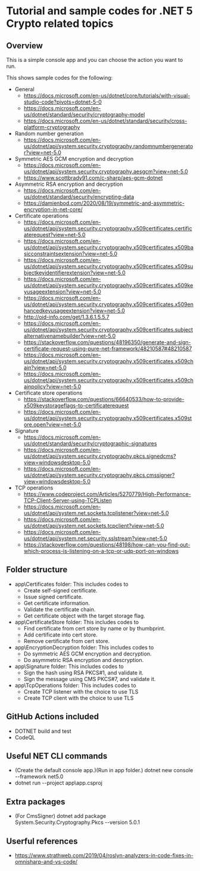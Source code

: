 # Tutorial and sample codes for .NET 5 Crypto related topics

## Overview

This is a simple console app and you can choose the action you want to run.

This shows sample codes for the following:
- General
   - https://docs.microsoft.com/en-us/dotnet/core/tutorials/with-visual-studio-code?pivots=dotnet-5-0
   - https://docs.microsoft.com/en-us/dotnet/standard/security/cryptography-model
   - https://docs.microsoft.com/en-us/dotnet/standard/security/cross-platform-cryptography
- Random number generation
   - https://docs.microsoft.com/en-us/dotnet/api/system.security.cryptography.randomnumbergenerator?view=net-5.0
- Symmetric AES GCM encryption and decryption
   - https://docs.microsoft.com/en-us/dotnet/api/system.security.cryptography.aesgcm?view=net-5.0
   - https://www.scottbrady91.com/c-sharp/aes-gcm-dotnet
- Asymmetric RSA encryption and decryption
   - https://docs.microsoft.com/en-us/dotnet/standard/security/encrypting-data 
   - https://damienbod.com/2020/08/19/symmetric-and-asymmetric-encryption-in-net-core/ 
- Certificate operations
   - https://docs.microsoft.com/en-us/dotnet/api/system.security.cryptography.x509certificates.certificaterequest?view=net-5.0
   - https://docs.microsoft.com/en-us/dotnet/api/system.security.cryptography.x509certificates.x509basicconstraintsextension?view=net-5.0
   - https://docs.microsoft.com/en-us/dotnet/api/system.security.cryptography.x509certificates.x509subjectkeyidentifierextension?view=net-5.0
   - https://docs.microsoft.com/en-us/dotnet/api/system.security.cryptography.x509certificates.x509keyusageextension?view=net-5.0
   - https://docs.microsoft.com/en-us/dotnet/api/system.security.cryptography.x509certificates.x509enhancedkeyusageextension?view=net-5.0
   - http://oid-info.com/get/1.3.6.1.5.5.7
   - https://docs.microsoft.com/en-us/dotnet/api/system.security.cryptography.x509certificates.subjectalternativenamebuilder?view=net-5.0
   - https://stackoverflow.com/questions/48196350/generate-and-sign-certificate-request-using-pure-net-framework/48210587#48210587
   - https://docs.microsoft.com/en-us/dotnet/api/system.security.cryptography.x509certificates.x509chain?view=net-5.0
   - https://docs.microsoft.com/en-us/dotnet/api/system.security.cryptography.x509certificates.x509chainpolicy?view=net-5.0 
- Certificate store operations
   - https://stackoverflow.com/questions/66640533/how-to-provide-x509keystorageflags-to-certificaterequest 
   - https://docs.microsoft.com/en-us/dotnet/api/system.security.cryptography.x509certificates.x509store.open?view=net-5.0
- Signature
   - https://docs.microsoft.com/en-us/dotnet/standard/security/cryptographic-signatures
   - https://docs.microsoft.com/en-us/dotnet/api/system.security.cryptography.pkcs.signedcms?view=windowsdesktop-5.0
   - https://docs.microsoft.com/en-us/dotnet/api/system.security.cryptography.pkcs.cmssigner?view=windowsdesktop-5.0
- TCP operations
   - https://www.codeproject.com/Articles/5270779/High-Performance-TCP-Client-Server-using-TCPListen
   - https://docs.microsoft.com/en-us/dotnet/api/system.net.sockets.tcplistener?view=net-5.0
   - https://docs.microsoft.com/en-us/dotnet/api/system.net.sockets.tcpclient?view=net-5.0
   - https://docs.microsoft.com/en-us/dotnet/api/system.net.security.sslstream?view=net-5.0
   - https://stackoverflow.com/questions/48198/how-can-you-find-out-which-process-is-listening-on-a-tcp-or-udp-port-on-windows

## Folder structure

- app\Certificates folder: This includes codes to
   - Create self-signed certificate.
   - Issue signed certificate.
   - Get certificate information.
   - Validate the certificate chain.
   - Get certificate object with the target storage flag.
- app\CertificateStore folder: This includes codes to
   - Find certificate from cert store by name or by thumbprint.
   - Add certificate into cert store.
   - Remove certificate from cert store.
- app\EncryptionDecryption folder: This includes codes to
   - Do symmetric AES GCM encryption and decryption.
   - Do asymmetric RSA encryption and descryption.
- app\Signature folder: This includes codes to
   - Sign the hash using RSA PKCS#1, and validate it.
   - Sign the message using CMS PKCS#7, and validate it.
- app\TcpOperations folder: This includes codes to
   - Create TCP listener with the choice to use TLS
   - Create TCP client with the choice to use TLS

## GitHub Actions included

- DOTNET build and test
- CodeQL

## Useful NET CLI commands

- (Create the default console app.)(Run in app folder.) dotnet new console --framework net5.0
- dotnet run --project app\app.csproj

## Extra packages

- (For CmsSigner) dotnet add package System.Security.Cryptography.Pkcs --version 5.0.1

## Userful references

- https://www.strathweb.com/2019/04/roslyn-analyzers-in-code-fixes-in-omnisharp-and-vs-code/



